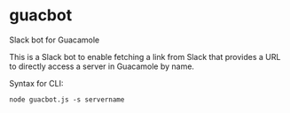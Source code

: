 # guacbot
Slack bot for Guacamole

This is a Slack bot to enable fetching a link from Slack that provides a URL to directly access a server in Guacamole by name. 

Syntax for CLI:

`node guacbot.js -s servername`
